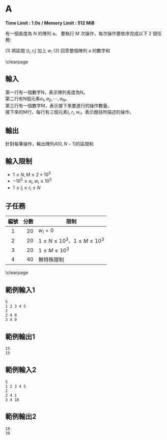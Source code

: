 # A
**Time Limit : 1.0s / Memory Limit : 512 MiB**

有一個長度為 N 的陣列 a。
要執行 M 次操作，每次操作要依序完成以下 2 個任務:

(1) 將區間 $[l_i, r_i]$ 加上 $w_i$
(2) 回答整個陣列 a 的數字和

\clearpage

## 輸入
第一行有一個數字N，表示陣列長度為N。  
第二行有N個元素$a_1, a_2, \cdots, a_N$。  
第三行有一個數字M，表示接下來要進行的操作數量。  
接下來的M行，每行有三個元素$l_i, r_i, w_i$，表示題目所描述的操作。

## 輸出
針對每筆操作，輸出陣列$A [0, N-1]$的區間和  

## 輸入限制
 - $1 \leq N, M \leq 2 \times 10^5$
 - $-10^5 \leq a_i, w_i \leq 10^5$
 - $1 \leq l_i \leq r_i \leq N$

## 子任務
| 編號 | 分數 |    限制    |
| :---: | ---: | ---------- |
|  1  | 20 | $w_i = 0$ |
|  2  | 20 | $1 \leq N \leq 10^3$、$1 \leq M \leq 10^3$ |
|  3  | 20 | $1 \leq M \leq 10^3$ |
|  4  | 40 | 無特殊限制 |

\clearpage

## 範例輸入1
```
5
1 2 3 4 5
2
2 4 0
3 4 0
```

## 範例輸出1
```
15
15
```

## 範例輸入2
```
5
1 2 3 4 5
2
2 4 1
3 4 10
```

## 範例輸出2
```
18
38
```
